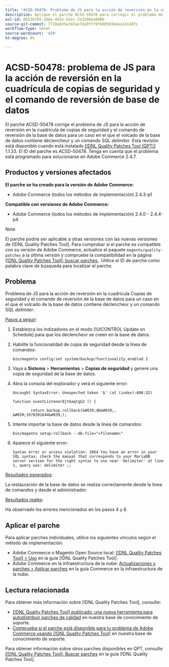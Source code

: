```yaml
---
title: "ACSD-50478: Problema de JS para la acción de reversión en la cuadrícula de copias de seguridad y el comando de reversión de base de datos"
description: Aplique el parche ACSD-50478 para corregir el problema de JS para la acción de reversión en la cuadrícula de copias de seguridad y el comando de reversión de la base de datos para un caso en el que el volcado de la base de datos contenga déclencheur y un comando SQL *delimiter*.
exl-id: 8b516705-29be-462e-b3ec-3a339b6e8006
source-git-commit: 7718a835e343ae7da9ff79f690503b4ee1d140fc
workflow-type: tm+mt
source-wordcount: '429'
ht-degree: 0%

---
```


# ACSD-50478: problema de JS para la acción de reversión en la cuadrícula de copias de seguridad y el comando de reversión de base de datos

El parche ACSD-50478 corrige el problema de JS para la acción de reversión en la cuadrícula de copias de seguridad y el comando de reversión de la base de datos para un caso en el que el volcado de la base de datos contiene déclencheur y un comando SQL *delimiter*. Esta revisión está disponible cuando está instalado [[!DNL Quality Patches Tool (QPT)]](/help/announcements/adobe-commerce-announcements/magento-quality-patches-released-new-tool-to-self-serve-quality-patches.md) 1.1.33. El ID del parche es ACSD-50478. Tenga en cuenta que el problema está programado para solucionarse en Adobe Commerce 2.4.7.

## Productos y versiones afectados

**El parche se ha creado para la versión de Adobe Commerce:**

* Adobe Commerce (todos los métodos de implementación) 2.4.3-p1

**Compatible con versiones de Adobe Commerce:**

* Adobe Commerce (todos los métodos de implementación) 2.4.0 - 2.4.4-p4

>[!NOTE]
>
>El parche podría ser aplicable a otras versiones con las nuevas versiones de [!DNL Quality Patches Tool]. Para comprobar si el parche es compatible con su versión de Adobe Commerce, actualice el paquete `magento/quality-patches` a la última versión y compruebe la compatibilidad en la página [[!DNL Quality Patches Tool]: buscar parches ](https://experienceleague.adobe.com/tools/commerce-quality-patches/index.html?lang=es). Utilice el ID de parche como palabra clave de búsqueda para localizar el parche.

## Problema

Problema de JS para la acción de reversión en la cuadrícula Copias de seguridad y el comando de reversión de la base de datos para un caso en el que el volcado de la base de datos contiene déclencheur y un comando SQL *delimiter*.

<u>Pasos a seguir</u>:

1. Establezca los indizadores en el modo [!UICONTROL Update on Schedule] para que los déclencheur se creen en la base de datos.
1. Habilite la funcionalidad de copia de seguridad desde la línea de comandos:

   `bin/magento config:set system/backup/functionality_enabled 1`

1. Vaya a **Sistema** > **Herramientas** > **Copias de seguridad** y genere una copia de seguridad de la base de datos.
1. Abra la consola del explorador y verá el siguiente error:

   ```
   Uncaught SyntaxError: Unexpected token '&' (at (index):606:32)
   
   function eventListener8jtGaqtgG2 () {
   
           return backup.rollback(&#039;db&#039;, &#039;1678391644&#039;);
   ```

1. Intente importar la base de datos desde la línea de comandos:

   `bin/magento setup:rollback --db-file="<filename>"`

1. Aparece el siguiente error:

   ```
   Syntax error or access violation: 1064 You have an error in your SQL syntax; check the manual that corresponds to your MariaDB server version for the right syntax to use near 'delimiter' at line 1, query was: delimiter ;;
   ```

<u>Resultados esperados</u>:

La restauración de la base de datos se realiza correctamente desde la línea de comandos y desde el administrador.

<u>Resultados reales</u>:

Ha observado los errores mencionados en los pasos 4 y 6.

## Aplicar el parche

Para aplicar parches individuales, utilice los siguientes vínculos según el método de implementación:

* Adobe Commerce o Magento Open Source local: [[!DNL Quality Patches Tool] > Uso](https://experienceleague.adobe.com/docs/commerce-operations/tools/quality-patches-tool/usage.html?lang=es) en la guía [!DNL Quality Patches Tool].
* Adobe Commerce en la infraestructura de la nube: [Actualizaciones y parches > Aplicar parches](https://experienceleague.adobe.com/docs/commerce-cloud-service/user-guide/develop/upgrade/apply-patches.html?lang=es) en la guía Commerce en la infraestructura de la nube.

## Lectura relacionada

Para obtener más información sobre [!DNL Quality Patches Tool], consulte:

* [[!DNL Quality Patches Tool] publicado: una nueva herramienta para autodistribuir parches de calidad](/help/announcements/adobe-commerce-announcements/magento-quality-patches-released-new-tool-to-self-serve-quality-patches.md) en nuestra base de conocimiento de soporte.
* [Comprueba si el parche está disponible para tu problema de Adobe Commerce usando [!DNL Quality Patches Tool]](/help/support-tools/patches-available-in-qpt-tool/check-patch-for-magento-issue-with-magento-quality-patches.md) en nuestra base de conocimiento de soporte.

Para obtener información sobre otros parches disponibles en QPT, consulte [[!DNL Quality Patches Tool]: Buscar parches](https://experienceleague.adobe.com/tools/commerce-quality-patches/index.html?lang=es) en la guía [!DNL Quality Patches Tool].
